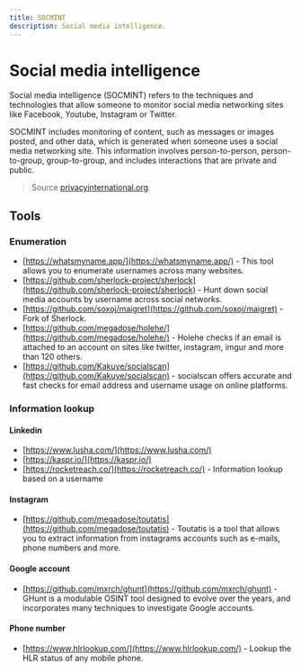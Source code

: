 ```yaml
---
title: SOCMINT
description: Social media intelligence.
---
```


# Social media intelligence

Social media intelligence (SOCMINT) refers to the techniques and technologies that allow someone to monitor social media networking sites like Facebook, Youtube, Instagram or Twitter.

SOCMINT includes monitoring of content, such as messages or images posted, and other data, which is generated when someone uses a social media networking site. This information involves person-to-person, person-to-group, group-to-group, and includes interactions that are private and public.

> Source [privacyinternational.org](https://www.privacyinternational.org/explainer/55/social-media-intelligence).

## Tools

### Enumeration

- [https://whatsmyname.app/](https://whatsmyname.app/) - This tool allows you to enumerate usernames across many websites.
- [https://github.com/sherlock-project/sherlock](https://github.com/sherlock-project/sherlock) - Hunt down social media accounts by username across social networks.
- [https://github.com/soxoj/maigret](https://github.com/soxoj/maigret) - Fork of Sherlock.
- [https://github.com/megadose/holehe/](https://github.com/megadose/holehe/) - Holehe checks if an email is attached to an account on sites like twitter, instagram, imgur and more than 120 others.
- [https://github.com/Kakuye/socialscan](https://github.com/Kakuye/socialscan) - socialscan offers accurate and fast checks for email address and username usage on online platforms.

### Information lookup

#### Linkedin

- [https://www.lusha.com/](https://www.lusha.com/)
- [https://kaspr.io/](https://kaspr.io/)
- [https://rocketreach.co/](https://rocketreach.co/) - Information lookup based on a username

#### Instagram

- [https://github.com/megadose/toutatis](https://github.com/megadose/toutatis) - Toutatis is a tool that allows you to extract information from instagrams accounts such as e-mails, phone numbers and more.

#### Google account

- [https://github.com/mxrch/ghunt](https://github.com/mxrch/ghunt) - GHunt is a modulable OSINT tool designed to evolve over the years, and incorporates many techniques to investigate Google accounts.

#### Phone number

- [https://www.hlrlookup.com/](https://www.hlrlookup.com/) - Lookup the HLR status of any mobile phone.